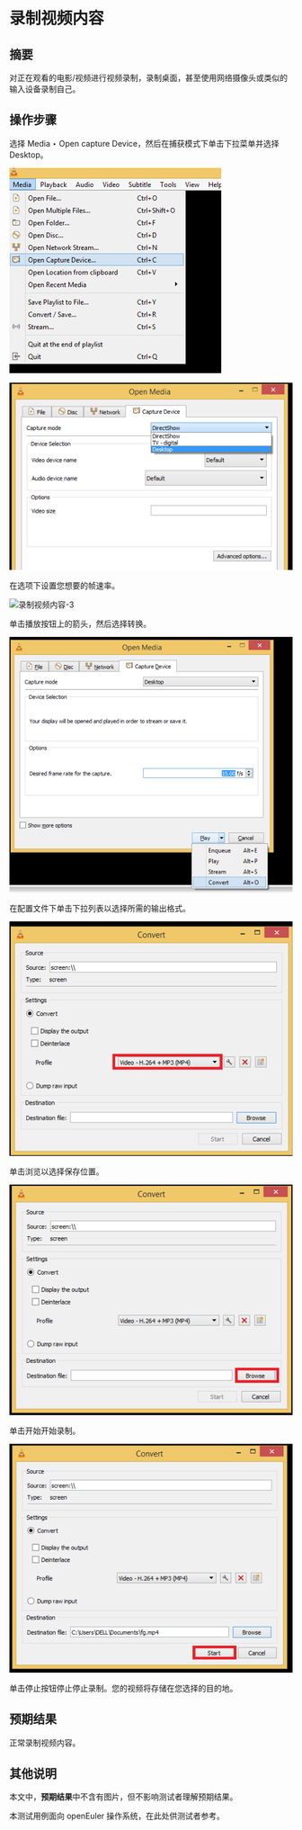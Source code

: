 # 录制视频内容

## 摘要

对正在观看的电影/视频进行视频录制，录制桌面，甚至使用网络摄像头或类似的输入设备录制自己。

## 操作步骤

选择 Media ‣ Open capture Device，然后在捕获模式下单击下拉菜单并选择 Desktop。

![录制视频内容-1](./img/录制视频内容-1.png)

![录制视频内容-2](./img/录制视频内容-2.png)

在选项下设置您想要的帧速率。

![录制视频内容-3](./img/录制视频内容.png)

单击播放按钮上的箭头，然后选择转换。

![录制视频内容-4](./img/录制视频内容-4.png)

在配置文件下单击下拉列表以选择所需的输出格式。

![录制视频内容-5](./img/录制视频内容-5.png)

单击浏览以选择保存位置。

![录制视频内容-6](./img/录制视频内容-6.png)

单击开始开始录制。

![录制视频内容-7](./img/录制视频内容-7.png)

单击停止按钮停止停止录制。您的视频将存储在您选择的目的地。

## 预期结果

正常录制视频内容。

## 其他说明

本文中，**预期结果**中不含有图片，但不影响测试者理解预期结果。

本测试用例面向 openEuler 操作系统，在此处供测试者参考。
